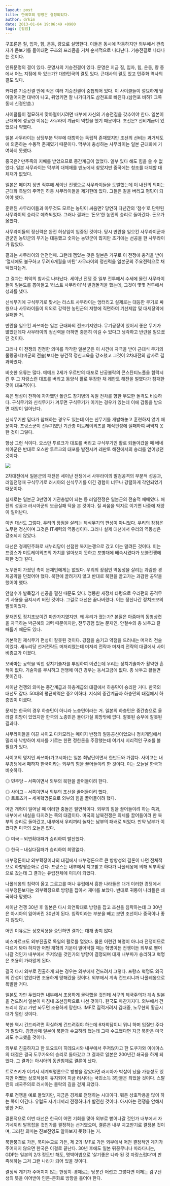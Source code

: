 ```yaml
---
layout: post
title: 한국호의 방향은 결정되었다.
author: drkim
date: 2013-01-04 19:06:49 +0900
tags: [컬럼]
---
```

 구조론은 질, 입자, 힘, 운동, 량으로 설명한다. 이들은 동시에 작동하지만 외부에서 관측자가 돋보기를 들이대면 구조의 프리즘을 거쳐 순서적으로 나타난다. 기승전결로 나타나는 것이다. 

 인류문명의 결이 있다. 문명사의 기승전결이 있다. 문명은 지금 질, 입자, 힘, 운동, 량 중에서 어느 지점에 와 있는가? 대한민국의 결도 있다. 근대사의 결도 있고 민주화 역사의 결도 있다. 

 커다른 기승전결 안에 작은 여러 기승전결이 중첩되어 있다. 이 사이클들이 절묘하게 맞아떨어지면 대박이 나고, 뒤엉키면 잘 나가다가도 삼천포로 빠진다.(삼천포 비하? 그쪽동네 신경안씀.) 

 사이클들이 절묘하게 맞아떨어지려면 내부에 자신의 기승전결을 갖추어야 한다. 일본이 근대화에 성공한 이유는 사무라이 계급이 역할을 했기 때문이다. 조선은? 선비계급이 있었으나 약했다. 

 일본 사무라이는 상당부분 막부에 대항하는 독립적 존재였지만 조선의 선비는 과거제도에 의존하는 수동적 존재였기 때문이다. 막부에 충성하는 사무라이는 일본 근대화에 기여하지 못했다. 

 중국은? 만주족의 지배를 받았으므로 중간계급이 없었다. 일부 있다 해도 힘을 쓸 수 없었다. 일본 사무라이는 막부의 대체재를 덴노에서 찾았지만 중국에는 청조를 대체할 대체재가 없었다. 

 일본은 메이지 정변 직후에 세이난 전쟁으로 사무라이들을 토벌했는데 이 내전의 의미는 근대화 촉발의 주역인 하층 사무라이들을 제거한데 있다. 그들은 칼을 버리고 평민이 되어야 했다. 

 훈련된 사무라이들과 아무것도 모르는 농민이 싸움면? 당연히 다년간의 ‘점수’로 단련된 사무라이의 승리로 예측되었다. 그러나 결과는 ‘돈오’한 농민의 승리로 돌아갔다. 돈오가 옳았다. 

 사무라이들의 정신력은 완전 허상임이 입증된 것이다. 당시 반란을 일으킨 사무라이군과 관군인 농민군의 무기는 대등했고 숫자는 농민군이 많지만 초기에는 선공을 한 사무라이가 많았다. 

 결과는 사무라이의 연전연패. 그런데 잼있는 것은 일본은 거꾸로 이 전쟁에 충격을 받아 ‘열세에도 불구하고 무려 6개월을 버틴’ 사무라이의 정신력을 일본군의 주요전력으로 채택했다는거. 

 그 결과는 최악의 참사로 나타났다. 세이난 전쟁 중 일부 전투에서 수세에 몰린 사무라이들이 일본도를 뽑아들고 ‘라스트 사무라이’식 발검돌격을 했는데, 그것이 몇몇 전투에서 성과를 냈다. 

 신식무기에 구식무기로 맞서는 라스트 사무라이는 엉터리고 실제로는 대등한 무기로 싸웠으나 사무라이들이 의외로 강력한 농민군의 저항에 직면하여 기선제압 및 대세장악에 실패한 거. 

 반란을 일으킨 싸쓰마는 일본 근대화의 전초기지였다. 무기공장이 있어서 좋은 무기가 많았던데다 사무라이의 정신력을 더하면 충분히 이길 수 있다고 생각하고 반란을 일으켰던 것이다. 

 그러나 이 전쟁의 진정한 의미를 착각한 일본군은 이 사건에 자극을 받아 근대식 무기의 물량공세(미군의 전술)보다는 봉건적 정신교육을 강조했고 그것이 2차대전의 참사로 결과하였다. 

 비슷한 오류는 많다. 메메드 2세가 우르반의 대포로 난공불락의 콘스탄티노플을 함락시킨 후 그 자랑스런 대포를 버리고 동양식 활로 무장한 채 레판토 해전을 벌였다가 참패한 것이 대표적이다. 

 혹은 명성이 천하에 자자했던 폴란드 창기병의 독일 전차를 향한 무모한 돌격도 비슷하다. 구식무기와 신식무기가 겨루면 구식무기가 이기는 경우가 있는데 이에 감동을 받으면 재앙이 일어난다. 

 신식무기만 믿다가 참패하는 경우도 있는데 이는 신무기를 개발해놓고 훈련하지 않기 때문이다. 프랑스군이 신무기였던 기관총 미트레이외즈를 제식편성에 실패하여 써먹지 못한 것이 그렇다. 

 항상 그런 식이다. 오스만 투르크가 대포를 버리고 구식무기인 활로 되돌아갔을 때 베네치아군은 반대로 오스만 투르크의 대포를 발전시켜 레판토 해전에서의 승리를 얻어냈던 것이다. 



 ![](/files/attach/images/199/372/310/1.jpg)

 2차대전에서 일본군의 패전은 세이난 전쟁에서 사무라이의 발검공격의 부분적 성공과, 러일전쟁때 구식무기로 러시아의 신식무기를 이긴 경험이 너무나 강렬하게 각인되었기 때문이다. 

 실제로는 일본군 3만명이 기관총밥이 되는 등 러일전쟁은 일본군의 전술적 패배였다. 해전의 성공과 러시아군의 보급실패 덕을 본 것이다. 질 싸움을 억지로 이기면 나중에 재앙이 일어난다. 

 이번 대선도 그렇다. 우리의 장점을 살리는 제식무기의 편성이 아니었다. 우리의 장점은 노무현 정신이며 그것은 IT세력의 역동성이다. 그러나 실제 대선에서 우리의 역동성은 강조되지 않았다. 

 대선은 경제민주화로 새누리당이 선점한 복지논쟁으로 갔고 이는 말려든 것이다. 이는 프랑스가 미트레이외즈의 가치를 알아보지 못하고 포병대에 배속시켰다가 보불전쟁에 패한 것과 같다. 

 노무현이 가졌던 촉이 문재인에게는 없었다. 우리의 장점인 역동성을 살리는 과감한 경제공약을 던졌어야 했다. 북한에 끌려가지 않고 반대로 북한을 끌고가는 과감한 공약을 했어야 했다. 

 안철수가 발목잡기 신공을 펼친 때문도 있다. 엉뚱한 새정치 타령으로 우리편의 공격무기 사용을 금지시켜 버린 것이다. 그걸로 대선은 끝나버렸다. 이는 정신나간 정치초보의 뻘짓이었다. 

 문재인도 정치초보이긴 마찬가지였지만. 왜 우리가 졌는가? 본질은 아줌마의 동병상련을 자극하는 박근혜의 괴력 때문이지만, 전투경험 없는 문재인, 안철수의 총 놔두고 칼 빼들기 때문도 있다. 

 기본적인 제식무기 편성이 잘못된 것이다. 강점을 숨기고 약점을 드러내는 머저리 전술이었다. 새누리당 선거전략도 머저리였는데 머저리 전략과 머저리 전략의 대결에서 사이비종교가 이겼다. 

 오바마는 공학을 익힌 정치기술자를 투입하여 이겼는데 우리는 정치기술자가 활약한 흔적이 없다. 기술자를 무시하고 전쟁에 이긴 경우는 동서고금에 없다. 총 놔두고 활들면 못이긴다. 

 세이난 전쟁의 의미는 중간계급과 하층계급의 대결에서 하층민이 승리한 거다. 한국의 대선도 같다. 50대의 평균학력은 중2 이하다. 지식의 중간계급과 하층민의 대결에서 하층민이 이겼다. 

 문제는 한국의 경우 하층민이 아니라 노층민이라는 거. 일본의 하층민은 중간층으로 올라갈 희망이 있었지만 한국의 노층민은 돌아가실 희망밖에 없다. 잘못된 승부에 잘못된 결과다. 

 사무라이들을 이끈 사이고 다카모리는 메이지 반정의 일등공신이었으나 정치게임에서 밀리자 낙향하여 제자를 기르는 한편 정한론을 주장했는데 여기서 지리적인 구조를 볼 필요가 있다. 

 사이고의 영지인 싸쓰마(가고시마)는 일본 최남단이면서 한반도와 가깝다. 사이고는 내부경쟁에서 패하자 한국이라는 외부의 힘을 끌어들이려 한 것이다. 이는 오늘날 한국과 비슷하다. 

 ◎ 민주당 – 서쪽이면서 외부의 북한을 끌어들이려 한다. 

    
◎ 사이고 – 서쪽이면서 외부의 조선을 끌어들이려 했다.     
◎ 트로츠키 – 세계혁명론으로 외부의 힘을 끌어들이려 했다. 

 어떤 개혁이 일어날 때 이러한 충돌은 필연적이다. 외부의 힘을 끌어들이려 하는 쪽과, 내부에서 내실을 다지려는 쪽의 대결이다. 미국의 남북전쟁은 외세를 끌어들이려 한 북부의 승리로 돌아갔고, 내부에서 우리끼리 놀자는 남부의 패배로 되었다. 만약 남부가 이겼다면 미국의 오늘은 없다. 

 ◎ 미국 – 외연확대파가 승리하여 발전했다. 

    
◎ 한국 – 내실다짐파가 승리하여 희망없다. 

 내부정돈이냐 외부확장이냐의 대결에서 내부정돈으로 큰 방향성의 결론이 나면 전체적으로 하향평준화로 간다. 프랑스는 내부에서 치고받고 하다가 나폴레옹에 의해 외부확장으로 갔는데 그 결과는 유럽전체에 이득이 되었다. 

 나폴레옹의 침략이 옳고 그르고를 떠나 유럽에서 흥한 나라들은 대개 이러한 경쟁에서 내부정돈보다는 외부확장으로 방향을 잡아서 재미를 보았다. 반대로 귀퉁이 나라들은 쇄국하다 망했다. 

 세이난 전쟁 30년 후 일본은 다시 외연확대로 방향을 잡고 조선을 침략하는데 그 30년은 아시아의 잃어버린 30년이 된다. 침략이라는 부분을 빼고 보면 조선이나 중국이나 좋지 않았다. 

 어떤 이유로든 상호작용을 중단하면 결과는 대개 좋지 않다. 

 비스마르크도 외부진출로 독일의 활로를 열었다. 물론 이런건 혁명이 아니라 전쟁이므로 다르게 봐야 하지만 어떤 개혁의 기운이 밀어닥칠 때는 혁명이든 전쟁이든 외부로 뻗어나갈 것인가 내부에서 주저앉을 것인가의 방향이 결정되며 대개 내부파가 승리하고 혁명은 조용히 가라앉게 된다. 

 결국 다시 외부로 진출하게 되는 경우는 외부에서 건드려서 그렇다. 프랑스 혁명도 외국의 간섭이 없었다면 조용하게 망해갔을 것이다. 외부에서 계속 건드리니까 나폴레옹으로 폭발한 거다. 

 일본도 가만 두었다면 내부에서 조용하게 몰락했을 것인데 서구의 제국주의가 계속 일본을 건드려서 일본이 마침내 조선침략으로 나선 것이다. 한국도 마찬가지다. 외부에서 건드리지 않고 가만 놔두면 조용하게 망한다. IMF로 집적거려서 김대중, 노무현의 황금시대가 열린 것이다. 

 북한 역시 건드리려면 확실하게 건드려줘야 하는데 6자회담이니 뭐니 하며 입질만 주다가 말았다. 김영삼때 일본이 북한과 수교하려 했는데 그때 수교했다면 지금 북한은 미국과도 수교했을 것이다. 

 외부로 진출하자고 한 토요토미 히데요시와 내부에서 주저앉자고 한 도쿠가와 이에야스의 대결은 결국 도쿠가와의 승리로 돌아갔고 그 결과로 일본은 200년간 쇄국을 하게 되었다. 그 결과는 아시아의 동반침체로 결론이 났다. 

 트로츠키가 이겨서 세계혁명론으로 방향을 잡았다면 러시아가 박살이 났을 가능성도 있지만 어쨌든 상호작용이 유지되어 지금 러시아는 국민소득 3만불은 되었을 것이다. 스탈린의 쇄국주의로 러시아는 몰락의 길을 걷게 되었다. 

 주로 전쟁을 예로 들었지만, 지금은 경제로 전쟁하는 시대이다. 뭐든 상호작용을 많이 하는 쪽이 이긴다. 유럽도 자기네끼리 전쟁하다가 발전한 것이다. 아시아는 전쟁을 안해서 망한 거다. 

 결론적으로 이번 대선은 한국이 어떤 기회를 맞아 외부로 뻗어나갈 것인가 내부에서 자기네끼리 발목잡을 것인가를 결정하는 선거였으며, 결론은 내부 치고받기로 결정본 것이며, 그러한 의미는 진보진영도 알아보지 못했다는 거. 



북한붕괴로 가든, 북미수교로 가든, 제 2의 IMF로 가든 외부에서 어떤 결정적인 계기가 주어지지 않으면 한국은 이걸로 끝난다. 30년 후에도 일본 뒤꽁무니나 따라다니는, GDP는 일본의 2/3 정도만 해도, 명박어법으로 ‘살기좋은 나라 된 것 자랑스럽다’며 만족해하는 그저 그런 나라가 되어 있을 것이다. 



결정적 계기가 주어지지 않는 한정치-경제로는 당분간 어렵고 그렇다면 이제는 김구선생의 뜻을 이어받아 인문-문화로 방향을 틀어야 한다.